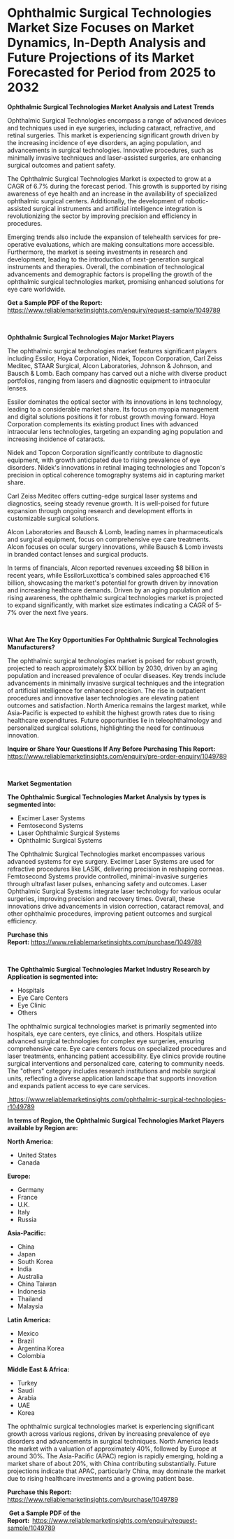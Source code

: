<p><h1>Ophthalmic Surgical Technologies Market Size Focuses on Market Dynamics, In-Depth Analysis and Future Projections of its Market Forecasted for Period from 2025 to 2032</h1></p><p><strong>Ophthalmic Surgical Technologies Market Analysis and Latest Trends</strong></p>
<p><p>Ophthalmic Surgical Technologies encompass a range of advanced devices and techniques used in eye surgeries, including cataract, refractive, and retinal surgeries. This market is experiencing significant growth driven by the increasing incidence of eye disorders, an aging population, and advancements in surgical technologies. Innovative procedures, such as minimally invasive techniques and laser-assisted surgeries, are enhancing surgical outcomes and patient safety.</p><p>The Ophthalmic Surgical Technologies Market is expected to grow at a CAGR of 6.7% during the forecast period. This growth is supported by rising awareness of eye health and an increase in the availability of specialized ophthalmic surgical centers. Additionally, the development of robotic-assisted surgical instruments and artificial intelligence integration is revolutionizing the sector by improving precision and efficiency in procedures.</p><p>Emerging trends also include the expansion of telehealth services for pre-operative evaluations, which are making consultations more accessible. Furthermore, the market is seeing investments in research and development, leading to the introduction of next-generation surgical instruments and therapies. Overall, the combination of technological advancements and demographic factors is propelling the growth of the ophthalmic surgical technologies market, promising enhanced solutions for eye care worldwide.</p></p>
<p><strong>Get a Sample PDF of the Report:&nbsp;</strong> <a href="https://www.reliablemarketinsights.com/enquiry/request-sample/1049789?utm_campaign=2193&utm_medium=2&utm_source=Github&utm_content=ia&utm_term=13042025&utm_id=ophthalmic-surgical-technologies">https://www.reliablemarketinsights.com/enquiry/request-sample/1049789</a></p>
<p>&nbsp;</p>
<p><strong>Ophthalmic Surgical Technologies Major Market Players</strong></p>
<p><p>The ophthalmic surgical technologies market features significant players including Essilor, Hoya Corporation, Nidek, Topcon Corporation, Carl Zeiss Meditec, STAAR Surgical, Alcon Laboratories, Johnson & Johnson, and Bausch & Lomb. Each company has carved out a niche with diverse product portfolios, ranging from lasers and diagnostic equipment to intraocular lenses.</p><p>Essilor dominates the optical sector with its innovations in lens technology, leading to a considerable market share. Its focus on myopia management and digital solutions positions it for robust growth moving forward. Hoya Corporation complements its existing product lines with advanced intraocular lens technologies, targeting an expanding aging population and increasing incidence of cataracts.</p><p>Nidek and Topcon Corporation significantly contribute to diagnostic equipment, with growth anticipated due to rising prevalence of eye disorders. Nidek's innovations in retinal imaging technologies and Topcon's precision in optical coherence tomography systems aid in capturing market share.</p><p>Carl Zeiss Meditec offers cutting-edge surgical laser systems and diagnostics, seeing steady revenue growth. It is well-poised for future expansion through ongoing research and development efforts in customizable surgical solutions.</p><p>Alcon Laboratories and Bausch & Lomb, leading names in pharmaceuticals and surgical equipment, focus on comprehensive eye care treatments. Alcon focuses on ocular surgery innovations, while Bausch & Lomb invests in branded contact lenses and surgical products.</p><p>In terms of financials, Alcon reported revenues exceeding $8 billion in recent years, while EssilorLuxottica's combined sales approached €16 billion, showcasing the market's potential for growth driven by innovation and increasing healthcare demands. Driven by an aging population and rising awareness, the ophthalmic surgical technologies market is projected to expand significantly, with market size estimates indicating a CAGR of 5-7% over the next five years.</p></p>
<p>&nbsp;</p>
<p><strong>What Are The Key Opportunities For Ophthalmic Surgical Technologies Manufacturers?</strong></p>
<p><p>The ophthalmic surgical technologies market is poised for robust growth, projected to reach approximately $XX billion by 2030, driven by an aging population and increased prevalence of ocular diseases. Key trends include advancements in minimally invasive surgical techniques and the integration of artificial intelligence for enhanced precision. The rise in outpatient procedures and innovative laser technologies are elevating patient outcomes and satisfaction. North America remains the largest market, while Asia-Pacific is expected to exhibit the highest growth rates due to rising healthcare expenditures. Future opportunities lie in teleophthalmology and personalized surgical solutions, highlighting the need for continuous innovation.</p></p>
<p><strong>Inquire or Share Your Questions If Any Before Purchasing This Report:</strong> <a href="https://www.reliablemarketinsights.com/enquiry/pre-order-enquiry/1049789?utm_campaign=2193&utm_medium=2&utm_source=Github&utm_content=ia&utm_term=13042025&utm_id=ophthalmic-surgical-technologies">https://www.reliablemarketinsights.com/enquiry/pre-order-enquiry/1049789</a></p>
<p>&nbsp;</p>
<p><strong>Market Segmentation</strong></p>
<p><strong>The Ophthalmic Surgical Technologies Market Analysis by types is segmented into:</strong></p>
<p><ul><li>Excimer Laser Systems</li><li>Femtosecond Systems</li><li>Laser Ophthalmic Surgical Systems</li><li>Ophthalmic Surgical Systems</li></ul></p>
<p><p>The Ophthalmic Surgical Technologies market encompasses various advanced systems for eye surgery. Excimer Laser Systems are used for refractive procedures like LASIK, delivering precision in reshaping corneas. Femtosecond Systems provide controlled, minimal-invasive surgeries through ultrafast laser pulses, enhancing safety and outcomes. Laser Ophthalmic Surgical Systems integrate laser technology for various ocular surgeries, improving precision and recovery times. Overall, these innovations drive advancements in vision correction, cataract removal, and other ophthalmic procedures, improving patient outcomes and surgical efficiency.</p></p>
<p><strong>Purchase this Report:&nbsp;</strong><a href="https://www.reliablemarketinsights.com/purchase/1049789?utm_campaign=2193&utm_medium=2&utm_source=Github&utm_content=ia&utm_term=13042025&utm_id=ophthalmic-surgical-technologies">https://www.reliablemarketinsights.com/purchase/1049789</a></p>
<p>&nbsp;</p>
<p><strong>The Ophthalmic Surgical Technologies Market Industry Research by Application is segmented into:</strong></p>
<p><ul><li>Hospitals</li><li>Eye Care Centers</li><li>Eye Clinic</li><li>Others</li></ul></p>
<p><p>The ophthalmic surgical technologies market is primarily segmented into hospitals, eye care centers, eye clinics, and others. Hospitals utilize advanced surgical technologies for complex eye surgeries, ensuring comprehensive care. Eye care centers focus on specialized procedures and laser treatments, enhancing patient accessibility. Eye clinics provide routine surgical interventions and personalized care, catering to community needs. The "others" category includes research institutions and mobile surgical units, reflecting a diverse application landscape that supports innovation and expands patient access to eye care services.</p></p>
<p><a href="https://www.reliablemarketinsights.com/ophthalmic-surgical-technologies-r1049789?utm_campaign=2193&utm_medium=2&utm_source=Github&utm_content=ia&utm_term=13042025&utm_id=ophthalmic-surgical-technologies">&nbsp;https://www.reliablemarketinsights.com/ophthalmic-surgical-technologies-r1049789</a></p>
<p><strong>In terms of Region, the Ophthalmic Surgical Technologies Market Players available by Region are:</strong></p>
<p>
    <p> <strong> North America: </strong>
        <ul>
            <li>United States</li>
            <li>Canada</li>
        </ul>
        </p> 
    <p> <strong> Europe: </strong>
        <ul>
            <li>Germany</li>
            <li>France</li>
            <li>U.K.</li>
            <li>Italy</li>
            <li>Russia</li>
        </ul>
        </p> 
    <p> <strong> Asia-Pacific: </strong>
        <ul>
            <li>China</li>
            <li>Japan</li>
            <li>South Korea</li>
            <li>India</li>
            <li>Australia</li>
            <li>China Taiwan</li>
            <li>Indonesia</li>
            <li>Thailand</li>
            <li>Malaysia</li>
        </ul>
        </p> 
    <p> <strong> Latin America: </strong>
        <ul>
            <li>Mexico</li>
            <li>Brazil</li>
            <li>Argentina Korea</li>
            <li>Colombia</li>
        </ul>
        </p> 
    <p> <strong> Middle East & Africa: </strong>
        <ul>
            <li>Turkey</li>
            <li>Saudi</li>
            <li>Arabia</li>
            <li>UAE</li>
            <li>Korea</li>
        </ul>
    </p>
    </p>
<p><p>The ophthalmic surgical technologies market is experiencing significant growth across various regions, driven by increasing prevalence of eye disorders and advancements in surgical techniques. North America leads the market with a valuation of approximately 40%, followed by Europe at around 30%. The Asia-Pacific (APAC) region is rapidly emerging, holding a market share of about 20%, with China contributing substantially. Future projections indicate that APAC, particularly China, may dominate the market due to rising healthcare investments and a growing patient base.</p></p>
<p><strong>Purchase this Report: </strong><a href="https://www.reliablemarketinsights.com/purchase/1049789?utm_campaign=2193&utm_medium=2&utm_source=Github&utm_content=ia&utm_term=13042025&utm_id=ophthalmic-surgical-technologies">https://www.reliablemarketinsights.com/purchase/1049789</a></p>
<p>&nbsp;<strong>Get a Sample PDF of the Report:&nbsp;&nbsp;</strong><a href="https://www.reliablemarketinsights.com/enquiry/request-sample/1049789?utm_campaign=2193&utm_medium=2&utm_source=Github&utm_content=ia&utm_term=13042025&utm_id=ophthalmic-surgical-technologies">https://www.reliablemarketinsights.com/enquiry/request-sample/1049789</a></p>
<p><strong></strong></p>
<p><p></p><p></p><p></p></p>